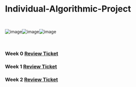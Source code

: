 # Individual-Algorithmic-Project

<br>

![image](https://user-images.githubusercontent.com/89223650/160952579-68e19e34-e7d2-4783-910c-4a3174baf7af.png)![image](https://user-images.githubusercontent.com/89223650/160952687-3a8cf11d-72b3-449c-aeae-6768b4e1d80e.png)![image](https://user-images.githubusercontent.com/89223650/160952616-ca3553c3-b4ee-4c72-ba34-6c7038bacc73.png)


<br>

### Week 0 [Review Ticket](https://github.com/Gennalynb123/Individual-Algorithmic-Project/projects/1#card-79108261)

### Week 1 [Review Ticket](https://github.com/Gennalynb123/Individual-Algorithmic-Project/projects/1#card-79175077)

### Week 2 [Review Ticket](https://github.com/Gennalynb123/Individual-Algorithmic-Project/projects/1#card-79444708)
